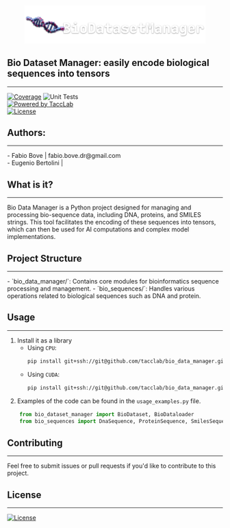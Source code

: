 <figure>
  <img src="icon.png" alt="description" >
</figure>

## Bio Dataset Manager: easily encode biological sequences into tensors

<hr>

[![Coverage](https://codecov.io/github/tacclab/bio_dataset_manager/coverage.svg?branch=main)](https://codecov.io/gh/tacclab/bio_dataset_manager)
![Unit Tests](https://github.com/tacclab/bio_dataset_manager/actions/workflows/main.yml/badge.svg)<br>
[![Powered by TaccLab](https://img.shields.io/badge/powered%20by-TaccLab-orange.svg?style=flat&colorA=E1523D&colorB=007D8A)](https://numfocus.org)<br> 
[![License](https://img.shields.io/github/license/tacclab/bio_dataset_manager.svg)](https://github.com/tacclab/bio_dataset_manager/blob/main/LICENSE)<br>

## Authors:
<hr>
   - Fabio Bove | fabio.bove.dr@gmail.com<br> 
   - Eugenio Bertolini |  <br> 

## What is it?
<hr>
Bio Data Manager is a Python project designed for managing and processing bio-sequence data, including DNA, proteins, and SMILES strings. This tool facilitates the encoding of these sequences into tensors, which can then be used for AI computations and complex model implementations.


## Project Structure
<hr>
- `bio_data_manager/`: Contains core modules for bioinformatics sequence processing and management.
- `bio_sequences/`: Handles various operations related to biological sequences such as DNA and protein.


## Usage
<hr>

1. Install it as a library
   - Using `CPU`:
      ```bash
      pip install git+ssh://git@github.com/tacclab/bio_data_manager.git@0.0.1
      ```
   - Using `CUDA`:
      ```bash
      pip install git+ssh://git@github.com/tacclab/bio_data_manager.git@0.0.1[cuda] -f https://download.pytorch.org/whl/torch_stable.html
      ```
2. Examples of the code can be found in the `usage_examples.py` file.
```python
    from bio_dataset_manager import BioDataset, BioDataloader
    from bio_sequences import DnaSequence, ProteinSequence, SmilesSequence
```


## Contributing
<hr>
Feel free to submit issues or pull requests if you'd like to contribute to this project.


## License
<hr>

[![License](https://img.shields.io/github/license/tacclab/bio_dataset_manager.svg)](https://github.com/tacclab/bio_dataset_manager/blob/main/LICENSE)<br>


